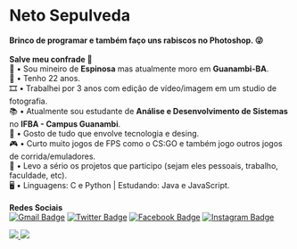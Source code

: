# Neto Sepulveda
**Brinco de programar e também faço uns rabiscos no Photoshop. 😜**
<br/>
<br/>**Salve meu confrade 🖖**
<br/>📌 • Sou mineiro de **Espinosa** mas atualmente moro em **Guanambi-BA**.
<br/>👦 • Tenho 22 anos.
<br/>🎞️ • Trabalhei por 3 anos com edição de vídeo/imagem em um studio de fotografia.
<br/>📚 • Atualmente sou estudante de **Análise e Desenvolvimento de Sistemas** no **IFBA - Campus Guanambi**.
<br/>🤖 • Gosto de tudo que envolve tecnologia e desing.
<br/>🎮 • Curto muito jogos de FPS como o CS:GO e também jogo outros jogos de corrida/emuladores.
<br/>💬 • Levo a sério os projetos que participo (sejam eles pessoais, trabalho, faculdade, etc).
<br/>🖥️ • Linguagens: C e Python | Estudando: Java e JavaScript.
<br/>
<br/>**Redes Sociais**
<br/>
[![Gmail Badge](https://img.shields.io/badge/-Neto%20Sepulveda-c14438?style=social-square&logo=Gmail&logoColor=white&link=mailto:clementesepulveda27@gmail.com)](mailto:clementesepulveda27@gmail.com)
[![Twitter Badge](https://img.shields.io/badge/-net0xy-00acee?style=social-square&logo=Twitter&logoColor=white&link=https://twitter.com/net0xy)](https://twitter.com/net0xy)
[![Facebook Badge](https://img.shields.io/badge/-Neto%20Sepulveda-3b5998?style=social-square&logo=Facebook&logoColor=white&link=http://facebook.com/net0sepulveda)](http://facebook.com/net0sepulveda)
[![Instagram Badge](https://img.shields.io/badge/-net0sepulveda-3f729b?style=social-square&logo=Instagram&logoColor=white&link=http://instagram.com/net0sepulveda)](http://instagram.com/net0sepulveda)

<!-- Badge Instagram -->
<a target="_blank" href="http://instagram.com/net0sepulveda">
  <img src="https://img.shields.io/badge/-net0sepulveda-3f729b?style=social-square&logo=Instagram&logoColor=white"/>
</a>

<!-- Badge Steam -->
<a target="_blank" href="https://steamcommunity.com/id/net0x">
  <img src="https://img.shields.io/badge/-net0x-171a21?style=social-square&logo=Steam&logoColor=white"/>
</a>
